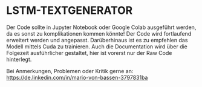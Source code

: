 # LSTM-TEXTGENERATOR

Der Code sollte in Jupyter Notebook oder Google Colab ausgeführt werden, da es sonst zu komplikationen kommen könnte! 
Der Code wird fortlaufend erweitert werden und angepasst. Darüberhinaus ist es zu empfehlen das Modell mittels Cuda zu trainieren.
Auch die Documentation wird über die Folgezeit ausführlicher gestaltet, hier ist vorerst nur der Raw Code hinterlegt.

Bei Anmerkungen, Problemen oder Kritik gerne an:
https://de.linkedin.com/in/mario-von-bassen-3797831ba

